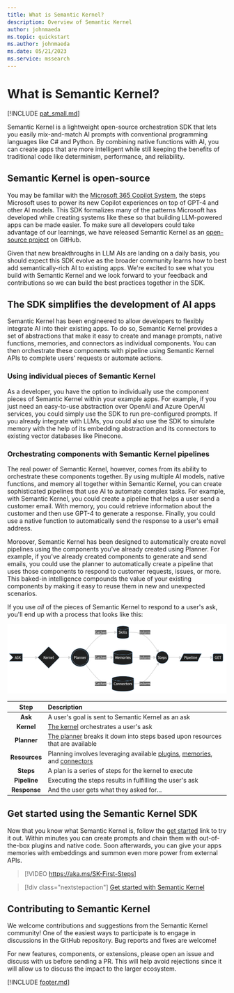 ```yaml
---
title: What is Semantic Kernel?
description: Overview of Semantic Kernel
author: johnmaeda
ms.topic: quickstart
ms.author: johnmaeda
ms.date: 05/21/2023
ms.service: mssearch
---
```

# What is Semantic Kernel?

[!INCLUDE [pat_small.md](../includes/pat_small.md)]

Semantic Kernel is a lightweight open-source orchestration SDK that lets you easily mix-and-match AI prompts with conventional programming languages like C# and Python. By combining native functions with AI, you can create apps that are more intelligent while still keeping the benefits of traditional code like determinism, performance, and reliability.

## Semantic Kernel is open-source
You may be familiar with the [Microsoft 365 Copilot System](https://www.youtube.com/watch?v=E5g20qmeKpg), the steps Microsoft uses to power its new Copilot experiences on top of GPT-4 and other AI models. This SDK formalizes many of the patterns Microsoft has developed while creating systems like these so that building LLM-powered apps can be made easier. To make sure all developers could take advantage of our learnings, we have released Semantic Kernel as an [open-source project](https://aka.ms/skrepo) on GitHub. 

Given that new breakthroughs in LLM AIs are landing on a daily basis, you should expect this SDK evolve as the broader community learns how to best add semantically-rich AI to existing apps. We're excited to see what you build with Semantic Kernel and we look forward to your feedback and contributions so we can build the best practices together in the SDK.

## The SDK simplifies the development of AI apps
Semantic Kernel has been engineered to allow developers to flexibly integrate AI into their existing apps. To do so, Semantic Kernel provides a set of abstractions that make it easy to create and manage prompts, native functions, memories, and connectors as individual components. You can then orchestrate these components with pipeline using Semantic Kernel APIs to complete users' requests or automate actions.

### Using individual pieces of Semantic Kernel

As a developer, you have the option to individually use the component pieces of Semantic Kernel within your example apps. For example, if you just need an easy-to-use abstraction over OpenAI and Azure OpenAI services, you could simply use the SDK to run pre-configured prompts. If you already integrate with LLMs, you could also use the SDK to simulate memory with the help of its embedding abstraction and its connectors to existing vector databases like Pinecone.

### Orchestrating components with Semantic Kernel pipelines
The real power of Semantic Kernel, however, comes from its ability to orchestrate these components together. By using multiple AI models, native functions, and memory all together within Semantic Kernel, you can create sophisticated pipelines that use AI to automate complex tasks. For example, with Semantic Kernel, you could create a pipeline that helps a user send a customer email. With memory, you could retrieve information about the customer and then use GPT-4 to generate a response. Finally, you could use a native function to automatically send the response to a user's email address.

Moreover, Semantic Kernel has been designed to automatically create novel pipelines using the components you've already created using Planner. For example, if you've already created components to generate and send emails, you could use the planner to automatically create a pipeline that uses those components to respond to customer requests, issues, or more. This baked-in intelligence compounds the value of your existing components by making it easy to reuse them in new and unexpected scenarios.

If you use _all_ of the pieces of Semantic Kernel to respond to a user's ask, you'll end up with a process that looks like this:

![Technical perspective of what's happening](../media/flowdiagram.png)

| Step | Description |
|:---:|:---|
| **Ask** | A user's goal is sent to Semantic Kernel as an ask |
| **Kernel** | [The kernel](/semantic-kernel/create-chains/kernel) orchestrates a user's ask |
| **Planner** | [The planner](/semantic-kernel/create-chains/planner) breaks it down into steps based upon resources that are available |
| **Resources** | Planning involves leveraging available [plugins](/semantic-kernel/create-plugins/index), [memories](/semantic-kernel/memories/index), and [connectors](/semantic-kernel/create-chains/connectors) |
| **Steps** | A plan is a series of steps for the kernel to execute |
| **Pipeline** | Executing the steps results in fulfilling the user's ask |
| **Response** | And the user gets what they asked for... |

<!-- ## Semantic Kernel is one part of the entire AI ecosystem -->

## Get started using the Semantic Kernel SDK
Now that you know what Semantic Kernel is, follow the [get started](/semantic-kernel/get-started) link to try it out. Within minutes you can create prompts and chain them with out-of-the-box plugins and native code. Soon afterwards, you can give your apps memories with embeddings and summon even more power from external APIs.

> [!VIDEO https://aka.ms/SK-First-Steps]

> [!div class="nextstepaction"]
> [Get started with Semantic Kernel](/semantic-kernel/get-started)

## Contributing to Semantic Kernel
We welcome contributions and suggestions from the Semantic Kernel community! One of the easiest ways to participate is to engage in discussions in the GitHub repository. Bug reports and fixes are welcome!

For new features, components, or extensions, please open an issue and discuss with us before sending a PR. This will help avoid rejections since it will allow us to discuss the impact to the larger ecosystem.


[!INCLUDE [footer.md](../includes/footer.md)]
